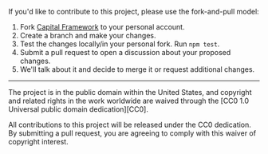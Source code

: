 If you'd like to contribute to this project, please use the fork-and-pull
model:

1. Fork [Capital Framework](https://github.com/capital-framework/capital-framework) to your personal account.
2. Create a branch and make your changes.
3. Test the changes locally/in your personal fork. Run `npm test`.
4. Submit a pull request to open a discussion about your proposed changes.
5. We'll talk about it and decide to merge it or request additional changes.

---

The project is in the public domain within the United States, and
copyright and related rights in the work worldwide are waived through
the [CC0 1.0 Universal public domain dedication][CC0].

All contributions to this project will be released under the CC0
dedication. By submitting a pull request, you are agreeing to comply
with this waiver of copyright interest.

[CC0-1.0]: http://creativecommons.org/publicdomain/zero/1.0/
